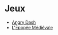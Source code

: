 <!-- TITLE: Accueil -->
<!-- SUBTITLE:  -->

# Jeux
* [Angry Dash](http://06games.ddns.net:8887/angry-dash/summary)
* [L'Épopée Médiévale](http://06games.ddns.net:8887/epopee-medievale/summary)
